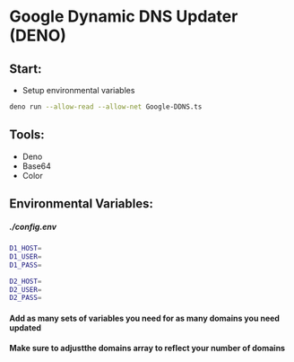 # Google Dynamic DNS Updater (DENO)

## Start:

- Setup environmental variables

```bash
deno run --allow-read --allow-net Google-DDNS.ts
```

## Tools:

- Deno
- Base64
- Color

## Environmental Variables:

##### ./config.env

```bash
D1_HOST=
D1_USER=
D1_PASS=

D2_HOST=
D2_USER=
D2_PASS=
```

#### Add as many sets of variables you need for as many domains you need updated

#### Make sure to adjustthe domains array to reflect your number of domains
